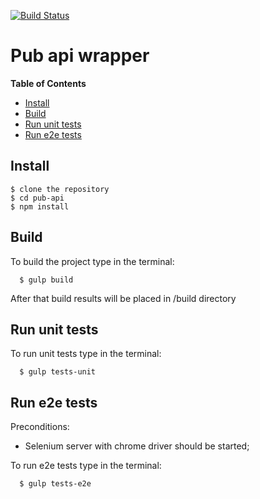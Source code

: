 [![Build Status](https://travis-ci.org/vzhukovsky/pub-api.svg?branch=master)](https://travis-ci.org/vzhukovsky/pub-api)


# Pub api wrapper


**Table of Contents**

- [Install](#Install)
- [Build](#Build)
- [Run unit tests](#RunUnitTests)
- [Run e2e tests](#RunE2eTests)

<a name="Install"></a>

## Install

    $ clone the repository
    $ cd pub-api
    $ npm install
    
<a name="Build"></a>

## Build

  To build the project type in the terminal:
    
      $ gulp build
         
  After that build results will be placed in /build directory
    
<a name="RunUnitTests"></a>    
## Run unit tests

  To run unit tests type in the terminal:
    
      $ gulp tests-unit
            
<a name="RunE2eTests"></a>    
## Run e2e tests

   Preconditions: 
   - Selenium server with chrome driver should be started;

   To run e2e tests type in the terminal:
    
      $ gulp tests-e2e
